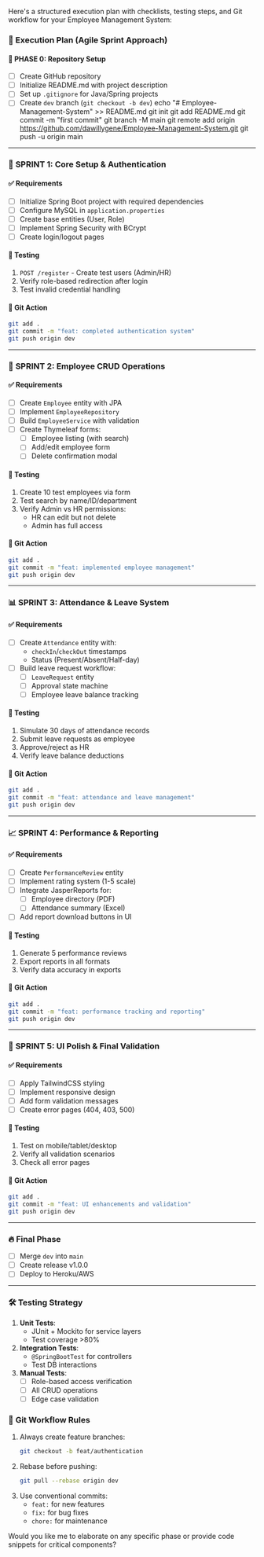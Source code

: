 
Here's a structured execution plan with checklists, testing steps, and Git workflow for your Employee Management System:

### 📌 Execution Plan (Agile Sprint Approach)

#### 🔧 **PHASE 0: Repository Setup**
- [ ] Create GitHub repository
- [ ] Initialize README.md with project description
- [ ] Set up `.gitignore` for Java/Spring projects
- [ ] Create `dev` branch (`git checkout -b dev`)
echo "# Employee-Management-System" >> README.md
git init
git add README.md
git commit -m "first commit"
git branch -M main
git remote add origin https://github.com/dawillygene/Employee-Management-System.git
git push -u origin main

---

### 🚀 **SPRINT 1: Core Setup & Authentication**
#### ✅ Requirements
- [ ] Initialize Spring Boot project with required dependencies
- [ ] Configure MySQL in `application.properties`
- [ ] Create base entities (User, Role)
- [ ] Implement Spring Security with BCrypt
- [ ] Create login/logout pages

#### 🧪 Testing
1. `POST /register` - Create test users (Admin/HR)
2. Verify role-based redirection after login
3. Test invalid credential handling

#### 🔄 Git Action
```bash
git add .
git commit -m "feat: completed authentication system"
git push origin dev
```

---

### 👥 **SPRINT 2: Employee CRUD Operations**
#### ✅ Requirements
- [ ] Create `Employee` entity with JPA
- [ ] Implement `EmployeeRepository`
- [ ] Build `EmployeeService` with validation
- [ ] Create Thymeleaf forms:
  - [ ] Employee listing (with search)
  - [ ] Add/edit employee form
  - [ ] Delete confirmation modal

#### 🧪 Testing
1. Create 10 test employees via form
2. Test search by name/ID/department
3. Verify Admin vs HR permissions:
   - HR can edit but not delete
   - Admin has full access

#### 🔄 Git Action
```bash
git add .
git commit -m "feat: implemented employee management"
git push origin dev
```

---

### 📊 **SPRINT 3: Attendance & Leave System**
#### ✅ Requirements
- [ ] Create `Attendance` entity with:
  - `checkIn`/`checkOut` timestamps
  - Status (Present/Absent/Half-day)
- [ ] Build leave request workflow:
  - [ ] `LeaveRequest` entity
  - [ ] Approval state machine
  - [ ] Employee leave balance tracking

#### 🧪 Testing
1. Simulate 30 days of attendance records
2. Submit leave requests as employee
3. Approve/reject as HR
4. Verify leave balance deductions

#### 🔄 Git Action
```bash
git add .
git commit -m "feat: attendance and leave management"
git push origin dev
```

---

### 📈 **SPRINT 4: Performance & Reporting**
#### ✅ Requirements
- [ ] Create `PerformanceReview` entity
- [ ] Implement rating system (1-5 scale)
- [ ] Integrate JasperReports for:
  - [ ] Employee directory (PDF)
  - [ ] Attendance summary (Excel)
- [ ] Add report download buttons in UI

#### 🧪 Testing
1. Generate 5 performance reviews
2. Export reports in all formats
3. Verify data accuracy in exports

#### 🔄 Git Action
```bash
git add .
git commit -m "feat: performance tracking and reporting"
git push origin dev
```

---

### 🎨 **SPRINT 5: UI Polish & Final Validation**
#### ✅ Requirements
- [ ] Apply TailwindCSS styling
- [ ] Implement responsive design
- [ ] Add form validation messages
- [ ] Create error pages (404, 403, 500)

#### 🧪 Testing
1. Test on mobile/tablet/desktop
2. Verify all validation scenarios
3. Check all error pages

#### 🔄 Git Action
```bash
git add .
git commit -m "feat: UI enhancements and validation"
git push origin dev
```

---

### 🔥 **Final Phase**
- [ ] Merge `dev` into `main`
- [ ] Create release v1.0.0
- [ ] Deploy to Heroku/AWS

---

### 🛠️ **Testing Strategy**
1. **Unit Tests**: 
   - JUnit + Mockito for service layers
   - Test coverage >80%
2. **Integration Tests**:
   - `@SpringBootTest` for controllers
   - Test DB interactions
3. **Manual Tests**:
   - [ ] Role-based access verification
   - [ ] All CRUD operations
   - [ ] Edge case validation

### 🔄 **Git Workflow Rules**
1. Always create feature branches:
   ```bash
   git checkout -b feat/authentication
   ```
2. Rebase before pushing:
   ```bash
   git pull --rebase origin dev
   ```
3. Use conventional commits:
   - `feat:` for new features
   - `fix:` for bug fixes
   - `chore:` for maintenance

Would you like me to elaborate on any specific phase or provide code snippets for critical components?